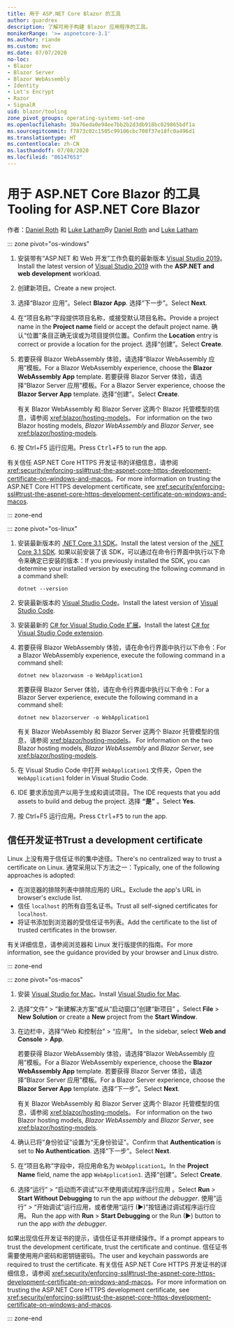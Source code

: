 ```yaml
---
title: 用于 ASP.NET Core Blazor 的工具
author: guardrex
description: 了解可用于构建 Blazor 应用程序的工具。
monikerRange: '>= aspnetcore-3.1'
ms.author: riande
ms.custom: mvc
ms.date: 07/07/2020
no-loc:
- Blazor
- Blazor Server
- Blazor WebAssembly
- Identity
- Let's Encrypt
- Razor
- SignalR
uid: blazor/tooling
zone_pivot_groups: operating-systems-set-one
ms.openlocfilehash: 30a76eda0e94ee7bb2b2d3db918bc029865bdf1a
ms.sourcegitcommit: f7873c02c1505c99106cbc708f37e18fc0a496d1
ms.translationtype: HT
ms.contentlocale: zh-CN
ms.lasthandoff: 07/08/2020
ms.locfileid: "86147653"
---
```

# <a name="tooling-for-aspnet-core-blazor"></a><span data-ttu-id="568c5-103">用于 ASP.NET Core Blazor 的工具</span><span class="sxs-lookup"><span data-stu-id="568c5-103">Tooling for ASP.NET Core Blazor</span></span>

<span data-ttu-id="568c5-104">作者：[Daniel Roth](https://github.com/danroth27) 和 [Luke Latham](https://github.com/guardrex)</span><span class="sxs-lookup"><span data-stu-id="568c5-104">By [Daniel Roth](https://github.com/danroth27) and [Luke Latham](https://github.com/guardrex)</span></span>

::: zone pivot="os-windows"

1. <span data-ttu-id="568c5-105">安装带有“ASP.NET 和 Web 开发”工作负载的最新版本 [Visual Studio 2019](https://visualstudio.microsoft.com/downloads/)。</span><span class="sxs-lookup"><span data-stu-id="568c5-105">Install the latest version of [Visual Studio 2019](https://visualstudio.microsoft.com/downloads/) with the **ASP.NET and web development** workload.</span></span>

1. <span data-ttu-id="568c5-106">创建新项目。</span><span class="sxs-lookup"><span data-stu-id="568c5-106">Create a new project.</span></span>

1. <span data-ttu-id="568c5-107">选择“Blazor 应用”。</span><span class="sxs-lookup"><span data-stu-id="568c5-107">Select **Blazor App**.</span></span> <span data-ttu-id="568c5-108">选择“下一步”。</span><span class="sxs-lookup"><span data-stu-id="568c5-108">Select **Next**.</span></span>

1. <span data-ttu-id="568c5-109">在“项目名称”字段提供项目名称，或接受默认项目名称。</span><span class="sxs-lookup"><span data-stu-id="568c5-109">Provide a project name in the **Project name** field or accept the default project name.</span></span> <span data-ttu-id="568c5-110">确认“位置”条目正确无误或为项目提供位置。</span><span class="sxs-lookup"><span data-stu-id="568c5-110">Confirm the **Location** entry is correct or provide a location for the project.</span></span> <span data-ttu-id="568c5-111">选择“创建”。</span><span class="sxs-lookup"><span data-stu-id="568c5-111">Select **Create**.</span></span>

1. <span data-ttu-id="568c5-112">若要获得 Blazor WebAssembly 体验，请选择“Blazor WebAssembly 应用”模板。</span><span class="sxs-lookup"><span data-stu-id="568c5-112">For a Blazor WebAssembly experience, choose the **Blazor WebAssembly App** template.</span></span> <span data-ttu-id="568c5-113">若要获得 Blazor Server 体验，请选择“Blazor Server 应用”模板。</span><span class="sxs-lookup"><span data-stu-id="568c5-113">For a Blazor Server experience, choose the **Blazor Server App** template.</span></span> <span data-ttu-id="568c5-114">选择“创建”。</span><span class="sxs-lookup"><span data-stu-id="568c5-114">Select **Create**.</span></span>

   <span data-ttu-id="568c5-115">有关 Blazor WebAssembly 和 Blazor Server 这两个 Blazor 托管模型的信息，请参阅 <xref:blazor/hosting-models>。 </span><span class="sxs-lookup"><span data-stu-id="568c5-115">For information on the two Blazor hosting models, *Blazor WebAssembly* and *Blazor Server*, see <xref:blazor/hosting-models>.</span></span>

1. <span data-ttu-id="568c5-116">按 Ctrl+F5 运行应用<kbd></kbd><kbd></kbd>。</span><span class="sxs-lookup"><span data-stu-id="568c5-116">Press <kbd>Ctrl</kbd>+<kbd>F5</kbd> to run the app.</span></span>

<span data-ttu-id="568c5-117">有关信任 ASP.NET Core HTTPS 开发证书的详细信息，请参阅 <xref:security/enforcing-ssl#trust-the-aspnet-core-https-development-certificate-on-windows-and-macos>。</span><span class="sxs-lookup"><span data-stu-id="568c5-117">For more information on trusting the ASP.NET Core HTTPS development certificate, see <xref:security/enforcing-ssl#trust-the-aspnet-core-https-development-certificate-on-windows-and-macos>.</span></span>

::: zone-end

::: zone pivot="os-linux"

1. <span data-ttu-id="568c5-118">安装最新版本的 [.NET Core 3.1 SDK](https://dotnet.microsoft.com/download/dotnet-core/3.1)。</span><span class="sxs-lookup"><span data-stu-id="568c5-118">Install the latest version of the [.NET Core 3.1 SDK](https://dotnet.microsoft.com/download/dotnet-core/3.1).</span></span> <span data-ttu-id="568c5-119">如果以前安装了该 SDK，可以通过在命令行界面中执行以下命令来确定已安装的版本：</span><span class="sxs-lookup"><span data-stu-id="568c5-119">If you previously installed the SDK, you can determine your installed version by executing the following command in a command shell:</span></span>

   ```dotnetcli
   dotnet --version
   ```

1. <span data-ttu-id="568c5-120">安装最新版本的 [Visual Studio Code](https://code.visualstudio.com/)。</span><span class="sxs-lookup"><span data-stu-id="568c5-120">Install the latest version of [Visual Studio Code](https://code.visualstudio.com/).</span></span>

1. <span data-ttu-id="568c5-121">安装最新的 [C# for Visual Studio Code 扩展](https://marketplace.visualstudio.com/items?itemName=ms-dotnettools.csharp)。</span><span class="sxs-lookup"><span data-stu-id="568c5-121">Install the latest [C# for Visual Studio Code extension](https://marketplace.visualstudio.com/items?itemName=ms-dotnettools.csharp).</span></span>

1. <span data-ttu-id="568c5-122">若要获得 Blazor WebAssembly 体验，请在命令行界面中执行以下命令：</span><span class="sxs-lookup"><span data-stu-id="568c5-122">For a Blazor WebAssembly experience, execute the following command in a command shell:</span></span>

   ```dotnetcli
   dotnet new blazorwasm -o WebApplication1
   ```

   <span data-ttu-id="568c5-123">若要获得 Blazor Server 体验，请在命令行界面中执行以下命令：</span><span class="sxs-lookup"><span data-stu-id="568c5-123">For a Blazor Server experience, execute the following command in a command shell:</span></span>

   ```dotnetcli
   dotnet new blazorserver -o WebApplication1
   ```

   <span data-ttu-id="568c5-124">有关 Blazor WebAssembly 和 Blazor Server 这两个 Blazor 托管模型的信息，请参阅 <xref:blazor/hosting-models>。 </span><span class="sxs-lookup"><span data-stu-id="568c5-124">For information on the two Blazor hosting models, *Blazor WebAssembly* and *Blazor Server*, see <xref:blazor/hosting-models>.</span></span>

1. <span data-ttu-id="568c5-125">在 Visual Studio Code 中打开 `WebApplication1` 文件夹，</span><span class="sxs-lookup"><span data-stu-id="568c5-125">Open the `WebApplication1` folder in Visual Studio Code.</span></span>

1. <span data-ttu-id="568c5-126">IDE 要求添加资产以用于生成和调试项目。</span><span class="sxs-lookup"><span data-stu-id="568c5-126">The IDE requests that you add assets to build and debug the project.</span></span> <span data-ttu-id="568c5-127">选择 **“是”** 。</span><span class="sxs-lookup"><span data-stu-id="568c5-127">Select **Yes**.</span></span>

1. <span data-ttu-id="568c5-128">按 Ctrl+F5 运行应用<kbd></kbd><kbd></kbd>。</span><span class="sxs-lookup"><span data-stu-id="568c5-128">Press <kbd>Ctrl</kbd>+<kbd>F5</kbd> to run the app.</span></span>

## <a name="trust-a-development-certificate"></a><span data-ttu-id="568c5-129">信任开发证书</span><span class="sxs-lookup"><span data-stu-id="568c5-129">Trust a development certificate</span></span>

<span data-ttu-id="568c5-130">Linux 上没有用于信任证书的集中途径。</span><span class="sxs-lookup"><span data-stu-id="568c5-130">There's no centralized way to trust a certificate on Linux.</span></span> <span data-ttu-id="568c5-131">通常采用以下方法之一：</span><span class="sxs-lookup"><span data-stu-id="568c5-131">Typically, one of the following approaches is adopted:</span></span>

* <span data-ttu-id="568c5-132">在浏览器的排除列表中排除应用的 URL。</span><span class="sxs-lookup"><span data-stu-id="568c5-132">Exclude the app's URL in browser's exclude list.</span></span>
* <span data-ttu-id="568c5-133">信任 `localhost` 的所有自签名证书。</span><span class="sxs-lookup"><span data-stu-id="568c5-133">Trust all self-signed certificates for `localhost`.</span></span>
* <span data-ttu-id="568c5-134">将证书添加到浏览器的受信任证书列表。</span><span class="sxs-lookup"><span data-stu-id="568c5-134">Add the certificate to the list of trusted certificates in the browser.</span></span>

<span data-ttu-id="568c5-135">有关详细信息，请参阅浏览器和 Linux 发行版提供的指南。</span><span class="sxs-lookup"><span data-stu-id="568c5-135">For more information, see the guidance provided by your browser and Linux distro.</span></span>

::: zone-end

::: zone pivot="os-macos"

1. <span data-ttu-id="568c5-136">安装 [Visual Studio for Mac](https://visualstudio.microsoft.com/vs/mac/)。</span><span class="sxs-lookup"><span data-stu-id="568c5-136">Install [Visual Studio for Mac](https://visualstudio.microsoft.com/vs/mac/).</span></span>

1. <span data-ttu-id="568c5-137">选择“文件” > “新建解决方案”或从“启动窗口”创建“新项目”   。</span><span class="sxs-lookup"><span data-stu-id="568c5-137">Select **File** > **New Solution** or create a **New** project from the **Start Window**.</span></span>

1. <span data-ttu-id="568c5-138">在边栏中，选择“Web 和控制台” > “应用”。 </span><span class="sxs-lookup"><span data-stu-id="568c5-138">In the sidebar, select **Web and Console** > **App**.</span></span>

   <span data-ttu-id="568c5-139">若要获得 Blazor WebAssembly 体验，请选择“Blazor WebAssembly 应用”模板。</span><span class="sxs-lookup"><span data-stu-id="568c5-139">For a Blazor WebAssembly experience, choose the **Blazor WebAssembly App** template.</span></span> <span data-ttu-id="568c5-140">若要获得 Blazor Server 体验，请选择“Blazor Server 应用”模板。</span><span class="sxs-lookup"><span data-stu-id="568c5-140">For a Blazor Server experience, choose the **Blazor Server App** template.</span></span> <span data-ttu-id="568c5-141">选择“下一步”。</span><span class="sxs-lookup"><span data-stu-id="568c5-141">Select **Next**.</span></span>

   <span data-ttu-id="568c5-142">有关 Blazor WebAssembly 和 Blazor Server 这两个 Blazor 托管模型的信息，请参阅 <xref:blazor/hosting-models>。 </span><span class="sxs-lookup"><span data-stu-id="568c5-142">For information on the two Blazor hosting models, *Blazor WebAssembly* and *Blazor Server*, see <xref:blazor/hosting-models>.</span></span>

1. <span data-ttu-id="568c5-143">确认已将“身份验证”设置为“无身份验证”。</span><span class="sxs-lookup"><span data-stu-id="568c5-143">Confirm that **Authentication** is set to **No Authentication**.</span></span> <span data-ttu-id="568c5-144">选择“下一步”。</span><span class="sxs-lookup"><span data-stu-id="568c5-144">Select **Next**.</span></span>

1. <span data-ttu-id="568c5-145">在“项目名称”字段中，将应用命名为 `WebApplication1`。</span><span class="sxs-lookup"><span data-stu-id="568c5-145">In the **Project Name** field, name the app `WebApplication1`.</span></span> <span data-ttu-id="568c5-146">选择“创建”。</span><span class="sxs-lookup"><span data-stu-id="568c5-146">Select **Create**.</span></span>

1. <span data-ttu-id="568c5-147">选择“运行” > “启动而不调试”以不使用调试程序运行应用 。</span><span class="sxs-lookup"><span data-stu-id="568c5-147">Select **Run** > **Start Without Debugging** to run the app *without the debugger*.</span></span> <span data-ttu-id="568c5-148">使用“运行” > “开始调试”运行应用，或者使用“运行 (&#9654;)”按钮通过调试程序运行应用。 </span><span class="sxs-lookup"><span data-stu-id="568c5-148">Run the app with **Run** > **Start Debugging** or the Run (&#9654;) button to run the app *with the debugger*.</span></span>

<span data-ttu-id="568c5-149">如果出现信任开发证书的提示，请信任证书并继续操作。</span><span class="sxs-lookup"><span data-stu-id="568c5-149">If a prompt appears to trust the development certificate, trust the certificate and continue.</span></span> <span data-ttu-id="568c5-150">信任证书需要使用用户密码和密钥链密码。</span><span class="sxs-lookup"><span data-stu-id="568c5-150">The user and keychain passwords are required to trust the certificate.</span></span> <span data-ttu-id="568c5-151">有关信任 ASP.NET Core HTTPS 开发证书的详细信息，请参阅 <xref:security/enforcing-ssl#trust-the-aspnet-core-https-development-certificate-on-windows-and-macos>。</span><span class="sxs-lookup"><span data-stu-id="568c5-151">For more information on trusting the ASP.NET Core HTTPS development certificate, see <xref:security/enforcing-ssl#trust-the-aspnet-core-https-development-certificate-on-windows-and-macos>.</span></span>

::: zone-end
